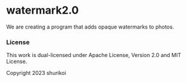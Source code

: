 # watermark2.0

We are creating a program that adds opaque watermarks to photos. 

### License

This work is dual-licensed under Apache License, Version 2.0 and MIT License.

Copyright 2023 shurikoi
